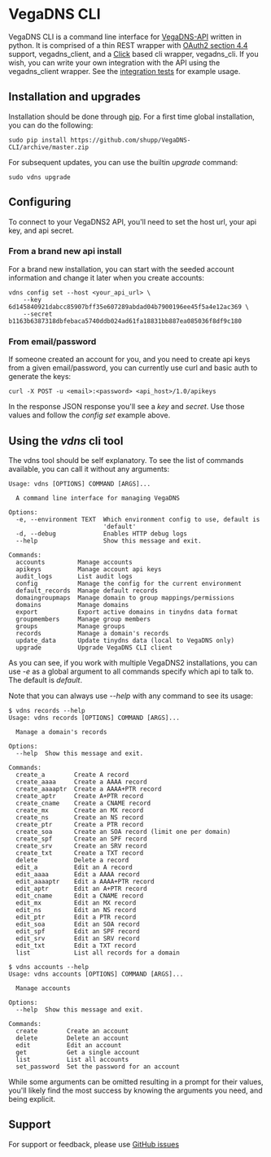 # VegaDNS CLI

VegaDNS CLI is a command line interface for [VegaDNS-API](https://github.com/shupp/VegaDNS-API) written in python.  It is comprised of a thin REST wrapper with [OAuth2 section 4.4](https://tools.ietf.org/html/rfc6749#section-4.4) support, vegadns_client, and a [Click](http://click.pocoo.org/5/) based cli wrapper, vegadns_cli.  If you wish, you can write your own integration with the API using the vegadns_client wrapper.  See the [integration tests](https://github.com/shupp/VegaDNS-CLI/blob/master/integration_tests/test_domain.py) for example usage.

## Installation and upgrades

Installation should be done through [pip](https://pip.pypa.io/en/stable/).  For a first time global installation, you can do the following:

```
sudo pip install https://github.com/shupp/VegaDNS-CLI/archive/master.zip
```

For subsequent updates, you can use the builtin _upgrade_ command:

```
sudo vdns upgrade
```

## Configuring

To connect to your VegaDNS2 API, you'll need to set the host url, your api key, and api secret.

### From a brand new api install
For a brand new installation, you can start with the seeded account information and change it later when you create accounts:

```
vdns config set --host <your_api_url> \
    --key 6d145840921dabcc85907bff35e607289abdad04b7900196ee45f5a4e12ac369 \
    --secret b1163b6387318dbfebaca5740ddb024ad61fa18831bb887ea085036f8df9c180
```

### From email/password
If someone created an account for you, and you need to create api keys from a given email/password, you can currently use curl and basic auth to generate the keys:

```
curl -X POST -u <email>:<password> <api_host>/1.0/apikeys
```
In the response JSON response you'll see a _key_ and _secret_.  Use those values and follow the _config set_ example above.

## Using the _vdns_ cli tool

The vdns tool should be self explanatory.  To see the list of commands available, you can call it without any arguments:

```
Usage: vdns [OPTIONS] COMMAND [ARGS]...

  A command line interface for managing VegaDNS

Options:
  -e, --environment TEXT  Which environment config to use, default is
                          'default'
  -d, --debug             Enables HTTP debug logs
  --help                  Show this message and exit.

Commands:
  accounts         Manage accounts
  apikeys          Manage account api keys
  audit_logs       List audit logs
  config           Manage the config for the current environment
  default_records  Manage default records
  domaingroupmaps  Manage domain to group mappings/permissions
  domains          Manage domains
  export           Export active domains in tinydns data format
  groupmembers     Manage group members
  groups           Manage groups
  records          Manage a domain's records
  update_data      Update tinydns data (local to VegaDNS only)
  upgrade          Upgrade VegaDNS CLI client
```
As you can see, if you work with multiple VegaDNS2 installations, you can use _-e <environment>_ as a global argument to all commands specify which api to talk to.  The default is _default_.

Note that you can always use _--help_ with any command to see its usage:

```
$ vdns records --help
Usage: vdns records [OPTIONS] COMMAND [ARGS]...

  Manage a domain's records

Options:
  --help  Show this message and exit.

Commands:
  create_a        Create A record
  create_aaaa     Create a AAAA record
  create_aaaaptr  Create a AAAA+PTR record
  create_aptr     Create A+PTR record
  create_cname    Create a CNAME record
  create_mx       Create an MX record
  create_ns       Create an NS record
  create_ptr      Create a PTR record
  create_soa      Create an SOA record (limit one per domain)
  create_spf      Create an SPF record
  create_srv      Create an SRV record
  create_txt      Create a TXT record
  delete          Delete a record
  edit_a          Edit an A record
  edit_aaaa       Edit a AAAA record
  edit_aaaaptr    Edit a AAAA+PTR record
  edit_aptr       Edit an A+PTR record
  edit_cname      Edit a CNAME record
  edit_mx         Edit an MX record
  edit_ns         Edit an NS record
  edit_ptr        Edit a PTR record
  edit_soa        Edit an SOA record
  edit_spf        Edit an SPF record
  edit_srv        Edit an SRV record
  edit_txt        Edit a TXT record
  list            List all records for a domain
```

```
$ vdns accounts --help
Usage: vdns accounts [OPTIONS] COMMAND [ARGS]...

  Manage accounts

Options:
  --help  Show this message and exit.

Commands:
  create        Create an account
  delete        Delete an account
  edit          Edit an account
  get           Get a single account
  list          List all accounts
  set_password  Set the password for an account
```

While some arguments can be omitted resulting in a prompt for their values, you'll likely find the most success by knowing the arguments you need, and being explicit.

## Support
For support or feedback, please use [GitHub issues](https://github.com/shupp/VegaDNS-CLI/issues)
